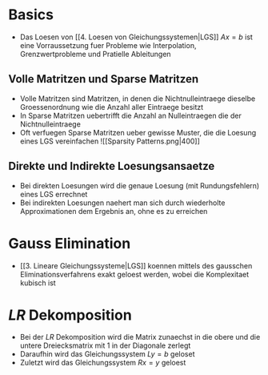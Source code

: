 # Basics
- Das Loesen von [[4. Loesen von Gleichungssystemen|LGS]]  $Ax = b$ ist eine Vorraussetzung fuer Probleme wie Interpolation, Grenzwertprobleme und Pratielle Ableitungen
## Volle Matritzen und Sparse Matritzen
- Volle Matritzen sind Matritzen, in denen die Nichtnulleintraege dieselbe Groessenordnung wie die Anzahl aller Eintraege besitzt
- In Sparse Matritzen uebertrifft die Anzahl an Nulleintraegen die der Nichtnulleintraege
- Oft verfuegen Sparse Matritzen ueber gewisse Muster, die die Loesung eines LGS vereinfachen
![[Sparsity Patterns.png|400]]
## Direkte und Indirekte Loesungsansaetze
- Bei direkten Loesungen wird die genaue Loesung (mit Rundungsfehlern) eines LGS errechnet 
- Bei indirekten Loesungen naehert man sich durch wiederholte Approximationen dem Ergebnis an, ohne es zu erreichen
# Gauss Elimination
- [[3. Lineare Gleichungssysteme|LGS]] koennen mittels des gausschen Eliminationsverfahrens exakt geloest werden, wobei die Komplexitaet kubisch ist
# $LR$ Dekomposition
- Bei der $LR$ Dekomposition wird die Matrix zunaechst in die obere und die untere Dreiecksmatrix mit $1$ in der Diagonale zerlegt
- Daraufhin wird das Gleichungssystem $Ly = b$ geloset
- Zuletzt wird das Gleichungssystem $Rx = y$ geloest